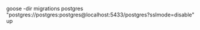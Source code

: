 goose -dir migrations postgres "postgres://postgres:postgres@localhost:5433/postgres?sslmode=disable" up
